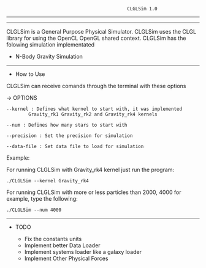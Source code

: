
                                                CLGLSim 1.0                             
******
******

CLGLSim is a General Purpose Physical Simulator. CLGLSim uses the CLGL library for using the OpenCL OpenGL shared context.
CLGLSim has the folowing simulation implementated

  + N-Body Gravity Simulation

---------------------------------------------------------------------------------------------------------------- 

  + How to Use

CLGLSim can receive comands through the terminal with these options

   -> OPTIONS                                                         
    
    --kernel : Defines what kernel to start with, it was implemented 
            Gravity_rk1 Gravity_rk2 and Gravity_rk4 kernels           
     
    --num : Defines how many stars to start with                     
    
    --precision : Set the precision for simulation                    
    
    --data-file : Set data file to load for simulation                 

Example:

 For running CLGLSim with Gravity_rk4 kernel just run the program:

  `./CLGLSim --kernel Gravity_rk4`

For running CLGLSim with more or less particles than 2000, 4000 for example, type the following:

  `./CLGLSim --num 4000`

---------------------------------------------------------------------------------------------------------------- 

  + TODO

    - Fix the constants units
    - Implement better Data Loader
    - Implement systems loader like a galaxy loader
    - Implement Other Physical Forces




